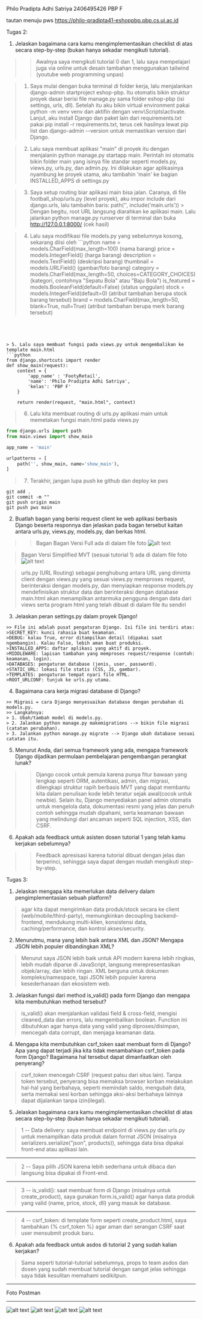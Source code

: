 Philo Pradipta Adhi Satriya
2406495426
PBP F

tautan menuju pws https://philo-pradipta41-eshoppbp.pbp.cs.ui.ac.id

Tugas 2:

1. Jelaskan bagaimana cara kamu mengimplementasikan checklist di atas secara step-by-step (bukan hanya sekadar mengikuti tutorial).
>> Awalnya saya mengikuti tutorial 0 dan 1, lalu saya mempelajari juga via online untuk desain tambahan menggunakan tailwind (youtube web programming unpas)

> 1. Saya mulai dengan buka terminal di folder kerja, lalu menjalankan django-admin startproject eshop-pbp. Itu otomatis bikin struktur proyek dasar berisi file manage.py sama folder eshop-pbp (isi settings, urls, dll). Setelah itu aku bikin virtual environment pakai python -m venv venv dan aktifin dengan venv\Scripts\activate. Lanjut, aku install Django dan paket lain dari requirements.txt pakai pip install -r requirements.txt, terus cek hasilnya lewat pip list dan django-admin --version untuk memastikan version dari Django.

> 2. Lalu saya membuat aplikasi "main" di proyek itu dengan menjalanin python manage.py startapp main. Perintah ini otomatis bikin folder main yang isinya file standar seperti models.py, views.py, urls.py, dan admin.py. Ini dilakukan agar aplikasinya nyambung ke proyek utama, aku tambahin 'main' ke bagian INSTALLED_APPS di settings.py

> 3. Saya setup routing biar aplikasi main bisa jalan. Caranya, di file football_shop/urls.py (level proyek), aku impor include dari django.urls, lalu tambahin baris:
 > path('', include('main.urls'))
    > Dengan begitu, root URL langsung diarahkan ke aplikasi main. Lalu jalankan python manage.py runserver di terminal dan buka http://127.0.0.1:8000/ (cek hasil)

> 4. Lalu saya modifikasi file models.py yang sebelumnya kosong, sekarang diisi oleh
    ```python 
    name = models.CharField(max_length=100) (nama barang)
    price = models.IntegerField() (harga barang)
    description = models.TextField()  (deskripsi barang)
    thumbnail = models.URLField() (gambar/foto barang)
    category = models.CharField(max_length=50, choices=CATEGORY_CHOICES) (kategori, contohnya "Sepatu Bola" atau "Baju Bola")
    is_featured = models.BooleanField(default=False) (status unggulan)
    stock = models.IntegerField(default=0) (atribut tambahan berupa stock barang tersebut)
    brand = models.CharField(max_length=50, blank=True, null=True) (atribut tambahan berupa merk barang tersebut)
```
    
    
    

> 5. Lalu saya membuat fungsi pada views.py untuk mengembalikan ke template main.html
```python
from django.shortcuts import render
def show_main(request):
    context = {
        'app_name' : 'FootyRetail',
        'name': 'Philo Pradipta Adhi Satriya',
        'kelas': 'PBP F'
    }
    
    return render(request, "main.html", context)
```

> 6. Lalu kita membuat routing di urls.py aplikasi main untuk memetakan fungsi main.html pada views.py

```python 
from django.urls import path
from main.views import show_main

app_name = 'main'

urlpatterns = [
    path('', show_main, name='show_main'),
]
```

> 7. Terakhir, jangan lupa push ke github dan deploy ke pws
```
git add .
git commit -m ""
git push origin main
git push pws main
```


2. Buatlah bagan yang berisi request client ke web aplikasi berbasis Django beserta responnya dan jelaskan pada bagan tersebut kaitan antara urls.py, views.py, models.py, dan berkas html.

>> Bagan
> Bagan Versi Full ada di dalam file foto
![alt text](<Bagan Full.png>)

> Bagan Versi Simplified MVT (sesuai tutorial 1) ada di dalam file foto
![alt text](<Bagan MVT Simplified.png>)

> urls.py (URL Routing) sebagai penghubung antara URL yang diminta client dengan views.py yang sesuai
> views.py memproses request, berinteraksi dengan models.py, dan menyiapkan response
> models.py mendefinisikan struktur data dan berinteraksi dengan database
> main.html akan menampilkan antarmuka pengguna dengan data dari views serta program html yang telah dibuat di dalam file itu sendiri

3. Jelaskan peran settings.py dalam proyek Django!
```
>> File ini adalah pusat pengaturan Django. Isi file ini terdiri atas:
>SECRET_KEY: kunci rahasia buat keamanan.
>DEBUG: kalau True, error ditampilkan detail (dipakai saat ngembangin). Kalau False, lebih aman buat produksi.
>INSTALLED_APPS: daftar aplikasi yang aktif di proyek.
>MIDDLEWARE: lapisan tambahan yang memproses request/response (contoh: keamanan, login).
>DATABASES: pengaturan database (jenis, user, password).
>STATIC_URL: lokasi file statis (CSS, JS, gambar).
>TEMPLATES: pengaturan tempat nyari file HTML.
>ROOT_URLCONF: tunjuk ke urls.py utama.
```

4. Bagaimana cara kerja migrasi database di Django?
```
>> Migrasi = cara Django menyesuaikan database dengan perubahan di models.py.
>> Langkahnya:
> 1. Ubah/tambah model di models.py.
> 2. Jalankan python manage.py makemigrations --> bikin file migrasi (catatan perubahan).
> 3. Jalankan python manage.py migrate --> Django ubah database sesuai catatan itu.
```

5. Menurut Anda, dari semua framework yang ada, mengapa framework Django dijadikan permulaan pembelajaran pengembangan perangkat lunak?
>> Django cocok untuk pemula karena punya fitur bawaan yang lengkap seperti ORM, autentikasi, admin, dan migrasi, dilengkapi struktur rapih berbasis MVT yang dapat membantu kita dalam penulisan kode lebih teratur sejak awal(cocok untuk newbie). Selain itu, Django menyediakan panel admin otomatis untuk mengelola data, dokumentasi resmi yang jelas dan penuh contoh sehingga mudah dipahami, serta keamanan bawaan yang melindungi dari ancaman seperti SQL injection, XSS, dan CSRF.


6. Apakah ada feedback untuk asisten dosen tutorial 1 yang telah kamu kerjakan sebelumnya?
>> Feedback apresisasi karena tutorial dibuat dengan jelas dan terperinci, sehingga saya dapat dengan mudah mengikuti step-by-step.


Tugas 3:
1. Jelaskan mengapa kita memerlukan data delivery dalam pengimplementasian sebuah platform?
> agar kita dapat mengirimkan data produk/stock secara ke client (web/mobile/third-party), memungkinkan decoupling backend–frontend, mendukung multi-klien, konsistensi data, caching/performance, dan kontrol akses/security.

2. Menurutmu, mana yang lebih baik antara XML dan JSON? Mengapa JSON lebih populer dibandingkan XML?
> Menurut saya JSON lebih baik untuk API modern karena lebih ringkas, lebih mudah diparse di JavaScript, langsung merepresentasikan objek/array, dan lebih ringan. XML berguna untuk dokumen kompleks/namespace, tapi JSON lebih populer karena kesederhanaan dan ekosistem web.

3. Jelaskan fungsi dari method is_valid() pada form Django dan mengapa kita membutuhkan method tersebut?
> is_valid() akan menjalankan validasi field & cross-field, mengisi cleaned_data dan errors, lalu mengembalikan boolean. Function ini dibutuhkan agar hanya data yang valid yang diproses/disimpan, mencegah data corrupt, dan menjaga keamanan data.

4. Mengapa kita membutuhkan csrf_token saat membuat form di Django? Apa yang dapat terjadi jika kita tidak menambahkan csrf_token pada form Django? Bagaimana hal tersebut dapat dimanfaatkan oleh penyerang?
> csrf_token mencegah CSRF (request palsu dari situs lain). Tanpa token tersebut, penyerang bisa memaksa browser korban melakukan hal-hal yang berbahaya, seperti memindah saldo, mengubah data, serta memakai sesi korban sehingga aksi-aksi berbahaya lainnya dapat dijalankan tanpa izin(ilegal).

5. Jelaskan bagaimana cara kamu mengimplementasikan checklist di atas secara step-by-step (bukan hanya sekadar mengikuti tutorial).
> 1 -- Data delivery: saya membuat endpoint di views.py dan urls.py untuk menampilkan data produk dalam format JSON (misalnya serializers.serialize("json", products)), sehingga data bisa dipakai front-end atau aplikasi lain.
--------
> 2 -- Saya pilih JSON karena lebih sederhana untuk dibaca dan langsung bisa dipakai di Front-end.
--------
> 3 -- is_valid(): saat membuat form di Django (misalnya untuk create_product), saya gunakan form.is_valid() agar hanya data produk yang valid (name, price, stock, dll) yang masuk ke database.
--------
> 4 -- csrf_token: di template form seperti create_product.html, saya tambahkan {% csrf_token %} agar aman dari serangan CSRF saat user mensubmit produk baru.

6. Apakah ada feedback untuk asdos di tutorial 2 yang sudah kalian kerjakan?
> Sama seperti tutorial-tutorial sebelumnya, props to team asdos dan dosen yang sudah membuat tutorial dengan sangat jelas sehingga saya tidak kesulitan memahami sedikitpun.


_____________
Foto Postman
_____________

![alt text](<Screenshot 2025-09-17 at 01.57.45.png>)
![alt text](<Screenshot 2025-09-17 at 01.57.19.png>)
![alt text](<Screenshot 2025-09-17 at 01.55.57.png>)
![alt text](<Screenshot 2025-09-17 at 01.55.37.png>)